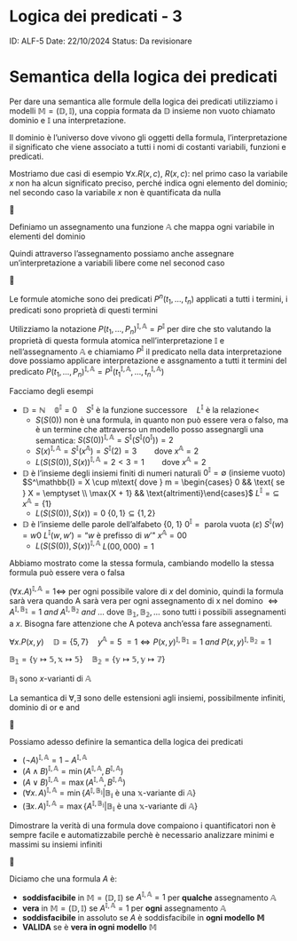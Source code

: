 # Logica dei predicati - 3

ID: ALF-5
Date: 22/10/2024
Status: Da revisionare

# Semantica della logica dei predicati

Per dare una semantica alle formule della logica dei predicati utilizziamo i modelli $\mathbb{M = (D, I)}$, una coppia formata da $\mathbb{D}$ insieme non vuoto chiamato dominio e $\mathbb{I}$ una interpretazione.

Il dominio è l’universo dove vivono gli oggetti della formula, l’interpretazione il significato che viene associato a tutti i nomi di costanti variabili, funzioni e predicati.

Mostriamo due casi di esempio $\forall x. R(x,c)$, $R(x,c)$: nel primo caso la variabile $x$ non ha alcun significato preciso, perché indica ogni elemento del dominio; nel secondo caso la variabile $x$ non è quantificata da nulla

<aside>
📌

Definiamo un assegnamento una funzione $\mathbb{A}$ che mappa ogni variabile in elementi del dominio

</aside>

Quindi attraverso l’assegnamento possiamo anche assegnare un’interpretazione a variabili libere come nel seconod caso

<aside>
📌

Le formule atomiche sono dei predicati $P^n(t_1, \dots, t_n)$ applicati a tutti i termini, i predicati sono proprietà di questi termini

Utilizziamo la notazione $P(t_1, \dots, P_n)^{\mathbb{I, A}} = P^\mathbb{I}$ per dire che sto valutando la proprietà di questa formula atomica nell’interpretazione $\mathbb{I}$ e nell’assegnamento $\mathbb{A}$ e chiamiamo $P^\mathbb{I}$ il predicato nella data interpretazione dove possiamo applicare interpretazione e assgnamento a tutti it termini del predicato $P(t_1, \dots, P_n)^{\mathbb{I, A}} = P^\mathbb{I}(t_1^{\mathbb{I, A}}, \dots, t_n^{\mathbb{I, A}})$

</aside>

Facciamo degli esempi

- $\mathbb{D = N\quad 0^I} = 0 \quad S^\mathbb{I}\text{ è la funzione successore}\quad L^\mathbb{I} \text{ è la relazione} <$
    - $S(S(0))$ non è una formula, in quanto non può essere vera o falso, ma è un termine che attraverso un modello posso assegnargli una semantica:
    $S(S(0))^\mathbb{I, A} = S^\mathbb{I}(S^\mathbb{I}(0^\mathbb{I})) = 2$
    - $S(x)^\mathbb{I, A} = S^\mathbb{I}(x^\mathbb{A}) = S^\mathbb{I}(2) = 3 \qquad \text{dove }x^\mathbb{A} = 2$
    - $L(S(S(0)), S(x))^\mathbb{I, A} = 2 < 3 = 1 \qquad \text{dove }x^\mathbb{A} = 2$
- $\mathbb{D} \text{ è l’insieme degli insiemi finiti di numeri naturali}$
$0^\mathbb{I} = \emptyset \text{ (insieme vuoto)}$
$S^\mathbb{I} = X \cup m\text{ dove } m = \begin{cases} 0 && \text{ se } X = \emptyset \\ \max{X + 1} && \text{altrimenti}\end{cases}$
$L^\mathbb{I} = \subseteq$
$x^\mathbb{A} = \{1\}$
    - $L(S(S(0)), S(x)) = 0$
     $\{0,1\} \subseteq \{1,2\}$
- $\mathbb{D}\text{ è l'insieme delle parole dell'alfabeto \{0, 1\}}$
$0^\mathbb{I} = \text{ parola vuota }(\varepsilon)$
$S^\mathbb{I}(w) = w0$
$L^\mathbb{I}(w, w') = \text{“$w$ è prefisso di $w'$"}$
$x^\mathbb{A} = 00$
    - $L(S(S(0)), S(x))^\mathbb{I,A}$
    $L(00, 000) = 1$

Abbiamo mostrato come la stessa formula, cambiando modello la stessa formula può essere vera o falsa

$(\forall x. A)^\mathbb{I, A} = 1 \Leftrightarrow$ per ogni possibile valore di $x$ del dominio, quindi la formula sarà vera quando A sarà vera per ogni assegnamento di x nel domino $\Leftrightarrow A^\mathbb{I, B_1} = 1\  and\ A^\mathbb{I, B_2}\ and\ \dots$ dove $\mathbb{B_1, B_2, \dots}$ sono tutti i possibili assegnamenti a $x$. Bisogna fare attenzione che A poteva anch’essa fare assegnamenti.

$\forall x. P(x, y) \quad \mathbb{D} = \{5,7\} \quad y^\mathbb{A} = 5$
$= 1 \Leftrightarrow P(x,y)^\mathbb{I, B_1} = 1\ and\ P(x,y)^\mathbb{I, B_2} = 1$

$\mathbb{B_1 = \{y \mapsto 5, x\mapsto 5\}\quad B_2 = \{y\mapsto 5, y \mapsto 7\}}$ 

$\mathbb{B_i}$ sono $x$-varianti di $\mathbb{A}$

La semantica di $\forall, \exists$ sono delle estensioni agli insiemi, possibilmente infiniti, dominio di or e and

<aside>
📌

Possiamo adesso definire la semantica della logica dei predicati

- $(\lnot A)^\mathbb{I,A} = 1 - A^\mathbb{I,A}$
- $(A \land B)^\mathbb{I, A} = \min{(A^\mathbb{I, A}, B^\mathbb{I, A})}$
- $(A \lor B)^\mathbb{I, A} = \max{(A^\mathbb{I, A}, B^\mathbb{I, A})}$
- $(\forall x.\,A)^\mathbb{I, A} = \min\{A^\mathbb{I, B_i} |\mathbb{B_i\text{ è una $x$-variante di } A\}}$
- $(\exists x.\,A)^\mathbb{I, A} = \max\{A^\mathbb{I, B_i} |\mathbb{B_i\text{ è una $x$-variante di } A\}}$
</aside>

Dimostrare la verità di una formula dove compaiono i quantificatori non è sempre facile e automatizzabile perchè è necessario analizzare minimi e massimi su insiemi infiniti

<aside>
📌

Diciamo che una formula $A$ è:

- **soddisfacibile** in $\mathbb{M = (D, I)}$ se $A^\mathbb{I, A} = 1$ per **qualche** assegnamento $\mathbb{A}$
- **vera** in $\mathbb{M = (D, I)}$ se $A^\mathbb{I, A} = 1$ per **ogni** assegnamento $\mathbb{A}$
- **soddisfacibile** in assoluto se $A$ è soddisfacibile in **ogni modello $\mathbb{M}$**
- **VALIDA** se è **vera in ogni modello** $\mathbb{M}$
</aside>